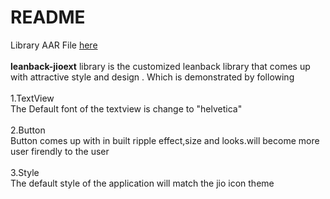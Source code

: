 # README
Library AAR File [here](aar)<br><br>
<b>leanback-jioext</b>  library is the customized leanback library that comes up with attractive style and design . Which is demonstrated by following<br><br>
1.TextView<br>
The Default font of the textview is change to "helvetica"<br><br>
2.Button<br>
 Button comes up with in built  ripple effect,size and looks.will become more user firendly to the user<br><br>
3.Style<br>
The default style of the application will match the jio icon theme<br><br>
